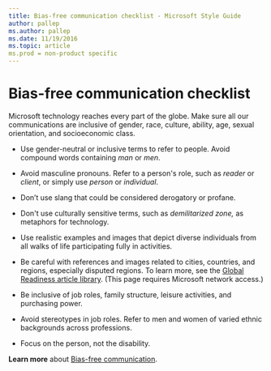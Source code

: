 ```yaml
---
title: Bias-free communication checklist - Microsoft Style Guide
author: pallep
ms.author: pallep
ms.date: 11/19/2016
ms.topic: article
ms.prod = non-product specific
---
```


# Bias-free communication checklist

Microsoft
technology reaches every part of the globe. Make sure all our
communications are inclusive of gender, race,
culture, ability, age, sexual orientation, and
socioeconomic class.

  - Use gender-neutral or inclusive terms to refer to people. Avoid compound words containing *man* or *men*.

  - Avoid masculine pronouns. Refer to a person's role, such as *reader* or *client*, or simply use *person* or *individual*.

  - Don’t use slang that could be considered derogatory or profane.

  - Don't use culturally sensitive terms, such as *demilitarized zone,* as metaphors for technology. 

  -  Use realistic examples and images that depict diverse individuals from all walks of life participating fully in activities.

  - Be careful
    with references and images related to cities, countries, and
    regions, especially disputed regions. To learn more, see the [](http://gpweb/KBArticle/KBArticles)[Global Readiness article library](https://microsoft.sharepoint.com/teams/celaGlobalReadiness/Pages/Search-Article-Library.aspx "Geopolitical Readiness knowledge base"). (This page requires Microsoft network access.)

  - Be inclusive of job roles, family structure, leisure activities, and purchasing power.

  - Avoid stereotypes in job roles. Refer to men and women of varied ethnic backgrounds across professions.

  - Focus on the person, not the disability. 

**Learn more** about [Bias-free communication](/style-guide/bias-free-communication). 
